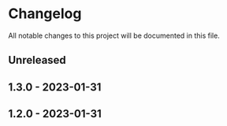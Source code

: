 # Changelog

All notable changes to this project will be documented in this file.

## Unreleased

## 1.3.0 - 2023-01-31

## 1.2.0 - 2023-01-31
